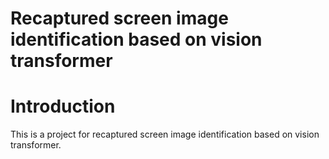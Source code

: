 # Recaptured screen image identification based on vision transformer

# Introduction
This is a project for recaptured screen image identification based on vision transformer.   
